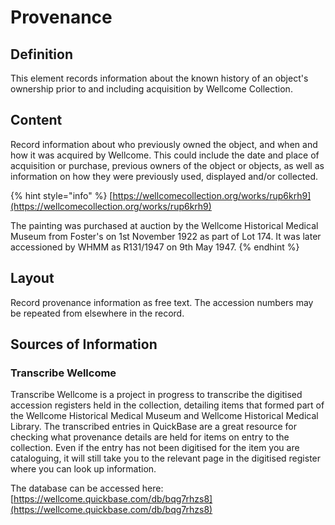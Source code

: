 # Provenance

## Definition

This element records information about the known history of an object's ownership prior to and including acquisition by Wellcome Collection.

## Content

Record information about who previously owned the object, and when and how it was acquired by Wellcome. This could include the date and place of acquisition or purchase, previous owners of the object or objects, as well as information on how they were previously used, displayed and/or collected. 

{% hint style="info" %}
[https://wellcomecollection.org/works/rup6krh9](https://wellcomecollection.org/works/rup6krh9)

The painting was purchased at auction by the Wellcome Historical Medical Museum from Foster's on 1st November 1922 as part of Lot 174. It was later accessioned by WHMM as R131/1947 on 9th May 1947. 
{% endhint %}

## Layout

Record provenance information as free text. The accession numbers may be repeated from elsewhere in the record.   

## Sources of Information

### Transcribe Wellcome

Transcribe Wellcome is a project in progress to transcribe the digitised accession registers held in the collection, detailing items that formed part of the Wellcome Historical Medical Museum and Wellcome Historical Medical Library. The transcribed entries in QuickBase are a great resource for checking what provenance details are held for items on entry to the collection. Even if the entry has not been digitised for the item you are cataloguing, it will still take you to the relevant page in the digitised register where you can look up information.

The database can be accessed here: [https://wellcome.quickbase.com/db/bqg7rhzs8](https://wellcome.quickbase.com/db/bqg7rhzs8)

